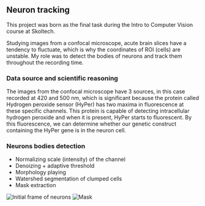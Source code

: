 ## Neuron tracking

This project was born as the final task during the Intro to Computer Vision course at Skoltech.

Studying images from a confocal microscope, acute brain slices have a tendency to fluctuate, which is why the coordinates of ROI (cells) are unstable.
My role was to detect the bodies of neurons and track them throughout the recording time.

### Data source and scientific  reasoning
The images from the confocal microscope have 3 sources, in this case recorded at 420 and 500 nm, which is significant because the protein called Hydrogen peroxide sensor (HyPer) has two maxima in fluorescence at these specific channels. This protein is capable of detecting intracellular hydrogen peroxide and when it is present, HyPer starts to fluorescent. By this fluorescence, we can determine whether our genetic construct containing the HyPer gene is in the neuron cell.

### Neurons bodies detection

- Normalizing scale (intensity) of the channel
- Denoizing + adaptive threshold
- Morphology playing
- Watershed segmentation of clumped cells
- Mask extraction


![Initial frame of neurons](https://user-images.githubusercontent.com/70488161/209572605-7a19b012-fd33-454c-96c7-0f0f513b40fd.png) ![Mask](https://user-images.githubusercontent.com/70488161/209572705-83ef2d64-4c40-4962-9b94-4d91a6c6f17a.png)


